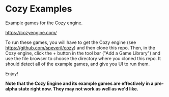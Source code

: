 # Cozy Examples

Example games for the Cozy engine.

https://cozyengine.com/

To run these games, you will have to get the Cozy engine (see https://github.com/speveril/cozy) and then clone this repo. Then, in the Cozy engine, click the + button in the tool bar ("Add a Game Library") and use the file browser to choose the directory where you cloned this repo. It should detect all of the example games, and give you UI to run them.

Enjoy!

**Note that the Cozy Engine and its example games are effectively in a pre-alpha state right now. They may not work as well as we'd like.**